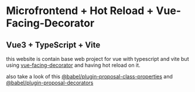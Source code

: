 # Microfrontend + Hot Reload + Vue-Facing-Decorator
## Vue3 + TypeScript + Vite

this website is contain base web project for vue with typescript and vite but using [vue-facing-decorator](https://www.npmjs.com/package/vue-facing-decorator) and having hot reload on it.


also take a look of this [@babel/plugin-proposal-class-properties](https://www.npmjs.com/package/@babel/plugin-proposal-class-properties) and [@babel/plugin-proposal-decorators](https://www.npmjs.com/package/@babel/plugin-proposal-decorators)
